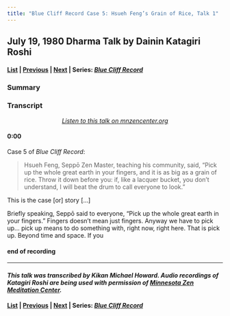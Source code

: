```yaml
---
title: "Blue Cliff Record Case 5: Hsueh Feng’s Grain of Rice, Talk 1"
---
```

## July 19, 1980 Dharma Talk by Dainin Katagiri Roshi

#### [List](list#1980) \| [Previous](1980-07-16-Diamond-Sutra-Emptiness-and-Mind) \| [Next](1980-07-23-Diamond-Sutra-Final-Lecture) \| Series: [*Blue Cliff Record*](blue-cliff-record)

### Summary

### Transcript

<p align="center" style="font-style: italic">
<a href="https://www.mnzencenter.org/the-dainin-katagiri-audio-archive/blue-cliff-record-case-5-lecture-1" target="_blank">Listen to this talk on mnzencenter.org</a>
</p>

#### 0:00

Case 5 of *Blue Cliff Record*:

> Hsueh Feng, Seppō Zen Master, teaching his community, said, “Pick up the whole great earth in your fingers, and it is as big as a grain of rice. Throw it down before you: if, like a lacquer bucket, you don’t understand, I will beat the drum to call everyone to look.”

This is the case [or] story [...]

Briefly speaking, Seppō said to everyone, “Pick up the whole great earth in your fingers.” Fingers doesn’t mean just fingers. Anyway we have to pick up... pick up means to do something with, right now, right here. That is pick up. Beyond time and space. If you 


#### end of recording

---

#### *This talk was transcribed by Kikan Michael Howard. Audio recordings of Katagiri Roshi are being used with permission of [Minnesota Zen Meditation Center](https://www.mnzencenter.org/katagiri-project.html).*

#### [List](list#1980) \| [Previous](1980-07-16-Diamond-Sutra-Emptiness-and-Mind) \| [Next](1980-07-23-Diamond-Sutra-Final-Lecture) \| Series: [*Blue Cliff Record*](blue-cliff-record)
